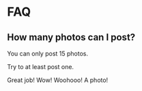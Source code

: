 # FAQ

## How many photos can I post?


You can only post 15 photos.

Try to at least post one.

Great job! Wow! Woohooo! A photo!
